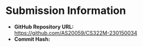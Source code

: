 # Submission Information

- **GitHub Repository URL:**  
https://github.com/AS20059/CS322M-230150034
- **Commit Hash:**  
